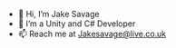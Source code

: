 - 👋 Hi, I’m Jake Savage
- 👀 I’m a Unity and C# Developer
- 📫 Reach me at Jakesavage@live.co.uk

<!---
SnowblindFox/SnowblindFox is a ✨ special ✨ repository because its `README.md` (this file) appears on your GitHub profile.
You can click the Preview link to take a look at your changes.
--->
